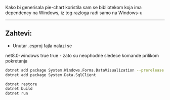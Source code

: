 

 Kako bi generisala pie-chart koristila sam se bibliotekom koja ima dependency na Windows, iz tog razloga radi samo na Windows-u

---

## Zahtevi:
-  Unutar .csproj fajla nalazi se 
<PropertyGroup>
  <TargetFramework>net8.0-windows</TargetFramework>
  <UseWindowsForms>true</UseWindowsForms>
  <EnableWindowsTargeting>true</EnableWindowsTargeting>
</PropertyGroup>
- zato su neophodne sledece komande prilikom pokretanja

```bash
dotnet add package System.Windows.Forms.DataVisualization --prerelease
dotnet add package System.Data.SqlClient

dotnet restore
dotnet build
dotnet run
